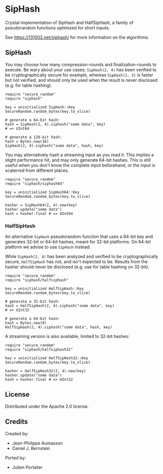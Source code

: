 # SipHash

Crystal implementation of SipHash and HalfSipHash, a family of pseudorandom
functions optimized for short inputs.

See <https://131002.net/siphash/> for more information on the algorithms.


## SipHash

You may choose how many compression-rounds and finalization-rounds to execute.
Be wary about your use cases; `SipHash(2, 4)` has been verified to be
cryptographically secure for example, whereas `SipHash(1, 3)` is faster but not
verified, and should only be used when the result is never disclosed (e.g. for
table hashing).

```crystal
require "secure_random"
require "siphash"

key = uninitialized SipHash::Key
SecureRandom.random_bytes(key.to_slice)

# generate a 64-bit hash:
hash = SipHash(2, 4).siphash("some data", key)
# => UInt64

# generate a 128-bit hash:
hash = Bytes.new(16)
SipHash(2, 4).siphash("some data", hash, key)
```

You may alternatively hash a streaming input as you read it. This implies a
slight performance hit, and may only generate 64-bit hashes. This is still
useful when you don't know the complete input beforehand, or the input is
scaterred from different places.

```crystal
require "secure_random"
require "siphash/siphash64"

key = uninitialized SipHash64::Key
SecureRandom.random_bytes(key.to_slice)

hasher = SipHash64(2, 4).new(key)
hasher.update("some data")
hash = hasher.final # => UInt64
```


### HalfSipHash

An alternative `SipHash` pseudorandom function that uses a 64-bit key and
generates 32-bit or 64-bit hashes, meant for 32-bit platforms. On 64-bit
platform we advise to use `SipHash` instead.

While `SipHash(2, 4)` has been analyzed and verified to be cryptographically
secure, `HalfSipHash` has not, and isn't expected to be. Results from the
hasher should never be disclosed (e.g. use for table hashing on 32-bit).

```crystal
require "secure_random"
require "siphash/halfsiphash"

key = uninitialized HalfSipHash::Key
SecureRandom.random_bytes(key.to_slice)

# generate a 32-bit hash:
hash = HalfSipHash(2, 4).siphash("some data", key)
# => UInt32

# generate a 64-bit hash:
hash = Bytes.new(8)
HalfSipHash(2, 4).siphash("some data", hash, key)
```

A streaming version is also available, limited to 32-bit hashes:

```crystal
require "secure_random"
require "siphash/halfsiphash32"

key = uninitialized HalfSipHash32::Key
SecureRandom.random_bytes(key.to_slice)

hasher = HalfSipHash32(2, 4).new(key)
hasher.update("some data")
hash = hasher.final # => UInt32
```


## License

Distributed under the Apache 2.0 license.


## Credits

Created by:
- Jean-Philippe Aumasson
- Daniel J. Bernstein

Ported by:
- Julien Portalier

